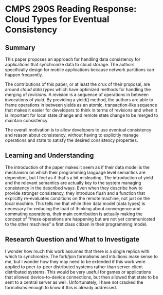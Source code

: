 # CMPS 290S Reading Response: Cloud Types for Eventual Consistency

## Summary
This paper proposes an approach for handling data consistency for applications that synchronize data to cloud storage. The authors specifically design for mobile applications because network partitions can happen frequently.

The contributions of this paper, or at least the crux of their proposal, are around *cloud data types* which have optimized methods for handling the merging of *revisions*. A revision is a sequence of operations in between invocations of *yield*. By providing a yield() method, the authors are able to frame operations in between yields as an atomic, transaction-like sequence that makes it easier for developers to think in terms of revisions and when it is important for local state change and remote state change to be merged to maintain consistency.

The overall motivation is to allow developers to use eventual consistency and reason about consistency, without having to explicitly manage operations and state to satisfy the desired consistency properties.

## Learning and Understanding
The introduction of the paper makes it seem as if their data model is the mechanism on which their programming language level semantics are dependent, but I feel as if that's a bit misleading. The introduction of yield and the relevant semantics are actually key to the system managing consistency in the described ways. Even when they describe how to provide stronger consistency, they introduce flush and a function that explicitly re-evaluates conditions on the remote machine, not just on the local machine. This tells me that while their data model (data types) is necessary for reducing the load of thinking about convergence and commuting operations, their main contribution is actually making the concept of "these operations are happening but are not yet communicated to the other machines" a first class citizen in their programming model.

## Research Question and What to Investigate
I wonder how much this work assumes that there is a single replica with which to synchronize. The fork/join formalisms and intuitions make sense to me, but I wonder how they may need to be extended if this work were applied to peer-to-peer distributed systems rather than server-client distributed systems. This would be very useful for games or applications that allowed device-to-device connections, but then allowed that state to be sent to a central server as well. Unfortunately, I have not cracked the formalisms enough to know if this is already addressed.
